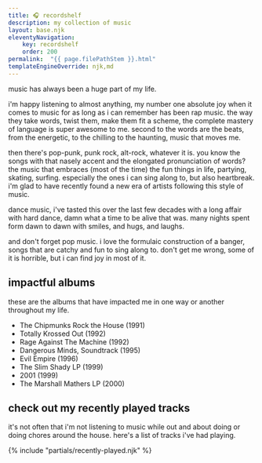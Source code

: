 ```yaml
---
title: 🎧 recordshelf
description: my collection of music
layout: base.njk
eleventyNavigation:
    key: recordshelf
    order: 200
permalink:  "{{ page.filePathStem }}.html"
templateEngineOverride: njk,md
---
```


music has always been a huge part of my life.

i'm happy listening to almost anything, my number one absolute joy when it comes to music for as long as i can remember has been rap music. the way they take words, twist them, make them fit a scheme, the complete mastery of language is super awesome to me. second to the words are the beats, from the energetic, to the chilling to the haunting, music that moves me.

then there's pop-punk, punk rock, alt-rock, whatever it is. you know the songs with that nasely accent and the elongated pronunciation of words? the music that embraces (most of the time) the fun things in life, partying, skating, surfing. especially the ones i can sing along to, but also heartbreak. i'm glad to have recently found a new era of artists following this style of music.

dance music, i've tasted this over the last few decades with a long affair with hard dance, damn what a time to be alive that was. many nights spent form dawn to dawn with smiles, and hugs, and laughs.

and don't forget pop music. i love the formulaic construction of a banger, songs that are catchy and fun to sing along to. don't get me wrong, some of it is horrible, but i can find joy in most of it.

## impactful albums

these are the albums that have impacted me in one way or another throughout my life.

- The Chipmunks Rock the House (1991)
- Totally Krossed Out (1992)
- Rage Against The Machine (1992)
- Dangerous Minds, Soundtrack (1995)
- Evil Empire (1996)
- The Slim Shady LP (1999)
- 2001 (1999)
- The Marshall Mathers LP (2000)

## check out my recently played tracks

it's not often that i'm not listening to music while out and about doing or doing chores around the house. here's a list of tracks i've had playing.

{% include "partials/recently-played.njk" %}